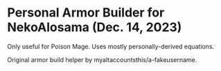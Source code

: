 # Personal Armor Builder for NekoAlosama (Dec. 14, 2023)
Only useful for Poison Mage. Uses mostly personally-derived equations.

Original armor build helper by myaltaccountsthis/a-fakeusername.